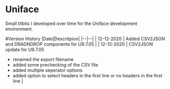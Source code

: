 # Uniface
Small titbits I developed over time for the Uniface development environment.

#Version History
|Date|Descritpion|
|--|--|
| 12-12-2020 | Added CSV2JSON and DRAGNDROP components for U9.7.05 |
| 12-12-2020 | CSV2JSON update for U9.7.05 
* renamed the export filename
* added some prechecking of the CSV file
* added multiple seperator options
* added option to select headers in the first line or no headers in the first line |
 

